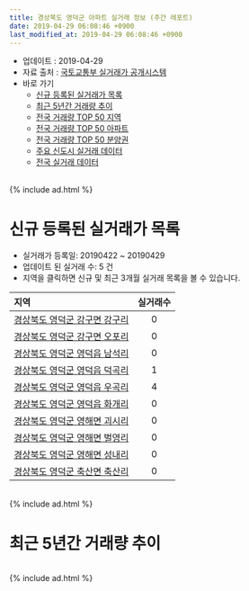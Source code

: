 ```yaml
---
title: 경상북도 영덕군 아파트 실거래 정보 (주간 레포트)
date: 2019-04-29 06:08:46 +0900
last_modified_at: 2019-04-29 06:08:46 +0900
---
```


* 업데이트 : 2019-04-29
* 자료 출처 : [국토교통부 실거래가 공개시스템](http://rt.molit.go.kr)
* 바로 가기
    * [신규 등록된 실거래가 목록](#신규-등록된-실거래가-목록)
    * [최근 5년간 거래량 추이](#최근-5년간-거래량-추이)
    * [전국 거래량 TOP 50 지역](https://inasie.github.io/apt-trade-info/최근-3개월-전국에서-가장-거래가-많이-발생한-지역)
    * [전국 거래량 TOP 50 아파트](https://inasie.github.io/apt-trade-info/최근-3개월-전국에서-가장-거래가-많이-발생한-아파트)
    * [전국 거래량 TOP 50 분양권](https://inasie.github.io/apt-trade-info/최근-3개월-전국에서-가장-거래가-많이-발생한-분양권)
    * [주요 신도시 실거래 데이터](https://inasie.github.io/apt-trade-info/주요-신도시)
    * [전국 실거래 데이터](https://inasie.github.io/apt-trade-info/전국)

<br>
{% include ad.html %}
<br>

# 신규 등록된 실거래가 목록
* 실거래가 등록일: 20190422 ~ 20190429
* 업데이트 된 실거래 수: 5 건
* 지역을 클릭하면 신규 및 최근 3개월 실거래 목록을 볼 수 있습니다.


|지역|실거래수|
|:---|:---:|
|[경상북도 영덕군 강구면 강구리](https://inasie.github.io/apt-trade-info/경상북도-영덕군-강구면-강구리)|0|
|[경상북도 영덕군 강구면 오포리](https://inasie.github.io/apt-trade-info/경상북도-영덕군-강구면-오포리)|0|
|[경상북도 영덕군 영덕읍 남석리](https://inasie.github.io/apt-trade-info/경상북도-영덕군-영덕읍-남석리)|0|
|[경상북도 영덕군 영덕읍 덕곡리](https://inasie.github.io/apt-trade-info/경상북도-영덕군-영덕읍-덕곡리)|1|
|[경상북도 영덕군 영덕읍 우곡리](https://inasie.github.io/apt-trade-info/경상북도-영덕군-영덕읍-우곡리)|4|
|[경상북도 영덕군 영덕읍 화개리](https://inasie.github.io/apt-trade-info/경상북도-영덕군-영덕읍-화개리)|0|
|[경상북도 영덕군 영해면 괴시리](https://inasie.github.io/apt-trade-info/경상북도-영덕군-영해면-괴시리)|0|
|[경상북도 영덕군 영해면 벌영리](https://inasie.github.io/apt-trade-info/경상북도-영덕군-영해면-벌영리)|0|
|[경상북도 영덕군 영해면 성내리](https://inasie.github.io/apt-trade-info/경상북도-영덕군-영해면-성내리)|0|
|[경상북도 영덕군 축산면 축산리](https://inasie.github.io/apt-trade-info/경상북도-영덕군-축산면-축산리)|0|


<br>
{% include ad.html %}
<br>

# 최근 5년간 거래량 추이


<div style="width:100%;">
    <canvas id="deal_progress" height="200"></canvas>
</div>

<script>
new Chart(document.getElementById("deal_progress"), {
    type: 'line',
    data: {
        labels: ['201404','201405','201406','201407','201408','201409','201410','201411','201412','201501','201502','201503','201504','201505','201506','201507','201508','201509','201510','201511','201512','201601','201602','201603','201604','201605','201606','201607','201608','201609','201610','201611','201612','201701','201702','201703','201704','201705','201706','201707','201708','201709','201710','201711','201712','201801','201802','201803','201804','201805','201806','201807','201808','201809','201810','201811','201812','201901','201902','201903','201904'],
        datasets: [{
            label: '매매',
            pointRadius: 1,
            data: [17, 13, 7, 8, 17, 8, 11, 6, 17, 5, 6, 13, 5, 14, 5, 9, 7, 2, 6, 7, 7, 9, 18, 11, 14, 11, 11, 5, 8, 9, 7, 12, 8, 10, 5, 14, 8, 9, 3, 10, 13, 23, 14, 10, 37, 18, 14, 18, 10, 7, 10, 4, 3, 4, 13, 10, 6, 4, 4, 10, 7],
            borderColor: "rgba(255, 201, 14, 1)",
            backgroundColor: "rgba(255, 201, 14, 0.5)",
            fill: false,
            lineTension: 0
        },{
            label: '전월세',
            pointRadius: 1,
            data: [2, 1, 0, 1, 0, 2, 1, 1, 1, 1, 1, 4, 0, 2, 4, 4, 1, 3, 2, 3, 3, 3, 7, 1, 4, 3, 5, 2, 1, 2, 2, 0, 1, 2, 1, 6, 2, 0, 2, 0, 2, 4, 1, 2, 2, 5, 1, 2, 0, 0, 1, 6, 3, 3, 1, 2, 3, 1, 1, 3, 1],
            borderColor: "rgba(0, 141, 185, 1)",
            backgroundColor: "rgba(0, 141, 185, 0.5)",
            fill: false,
            lineTension: 0
        }
        ]
    },
    options: {
        responsive: true,
        title: {
            display: false
        },
        tooltips: {
            mode: 'index',
            intersect: false
        },
        hover: {
            mode: 'nearest',
            intersect: true
        },
        scales: {
            xAxes: [{
                display: true,
                scaleLabel: {
                    display: true,
                    labelString: '년/월'
                }
            }],
            yAxes: [{
                display: true,
                ticks: {
                    suggestedMin: 0,
                },
                scaleLabel: {
                    display: true,
                    labelString: '실거래 수'
                }
            }]
        }
    }
});

</script>


<br>
{% include ad.html %}
<br>

